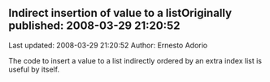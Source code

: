 ## Indirect insertion of value to a listOriginally published: 2008-03-29 21:20:52 
Last updated: 2008-03-29 21:20:52 
Author: Ernesto Adorio 
 
The code to insert a value to a list indirectly ordered by an extra index list is useful by itself.